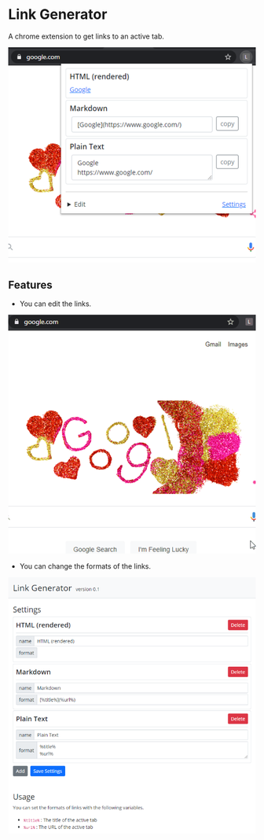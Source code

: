 # Link Generator

A chrome extension to get links to an active tab.



![image-20210214004542745](README.assets/image-20210214004542745.png)



## Features

- You can edit the links.

![demo](README.assets/demo.gif)



- You can change the formats of the links.

![image-20210214005111542](README.assets/image-20210214005111542.png)


